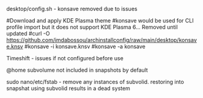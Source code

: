 desktop/config.sh - konsave removed due to issues

#Download and apply KDE Plasma theme
#konsave would be used for CLI profile import but it does not support KDE Plasma 6... Removed until updated
#curl -O https://github.com/imdabossou/archinstallconfig/raw/main/desktop/konsave.knsv
#konsave -i konsave.knsv
#konsave -a konsave

Timeshift - issues if not configured before use

@home subvolume not included in snapshots by default

sudo nano/etc/fstab - remove any instances of subvolid. restoring into snapshat using subvolid results in a dead system

